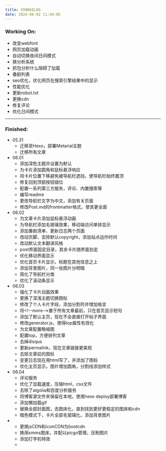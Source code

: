 ```yaml
---
title: CHANGELOG
date: 2024-06-02 11:44:05
---
```


<body>
    <h3><i class="fa-solid fa-thumbtack icon"></i>Working On:</h3>
    <ul>
        <li>改变webfont</li>
        <li>网页加载动画</li>
        <li>自动切换夜间日间模式</li>
        <li>换分析系统</li>
        <li>抓包分析什么阻碍了加载</li>
        <li>番剧列表</li>
        <li>seo优化，优化网页在搜索引擎结果中的显示</li>
        <li>性能优化</li>
        <li>更新robot.txt</li>
		<li>更换cdn</li>
		<li>修复评论</li>
		<li>优化日间模式</li>
    </ul>
</body>

---

<body>
    <h3><i class="fa-solid fa-check icon"></i>Finished:</h3>
    <ul>
        <li>05.31 
            <ul>
                <li>迁移至Hexo，部署Metarial主题</li>
                <li>迁移所有文章</li>
            </ul>
        </li>
        <li>06.01
            <ul>
                <li>添加深色主题并设置为默认</li>
                <li>为卡片添加圆角和鼠标悬浮响应</li>
                <li>将卡片位置下移避免被导航栏遮挡，使导航栏始终置顶</li>
                <li>修复回到顶部按钮错位</li>
                <li>配置一系列第三方服务，评论、内置搜索等</li>
                <li>编写readme</li>
                <li>更改导航栏文字为中文，添加有关页面</li>
                <li>修改Post.md的frontmatter格式，使其更全面</li>
            </ul>
        </li>
        <li>06.02
            <ul>
                <li>为文章卡片添加鼠标悬浮动画</li>
                <li>为导航栏添加毛玻璃效果，移动端访问单排显示</li>
                <li>添加番剧清单、更新日志两个页面</li>
                <li>改动页脚，去除默认copyright，添加站点运作时间</li>
                <li>改动默认文本翻译风格</li>
                <li>post界面固定目录，其余卡片随界面划走</li>
                <li>优化移动界面显示</li>
                <li>优化首页卡片显示，标题在其他信息之上</li>
                <li>添加背景图片，同一张图片分明暗</li>
                <li>简化了导航栏分类</li>
                <li>优化了滚动条显示</li>
            </ul>
        </li>
        <li>06.03
            <ul>
                <li>强化了卡片动画效果</li>
                <li>更换了深浅主题切换图标</li>
                <li>修改了个人卡片字段，添加分割符并增加格言</li>
                <li>将&lt;!--more--&gt;置于所有文章最前，只在首页显示短句</li>
                <li>添加了默认主页，现在不会直接打开帖子界面</li>
                <li>修改generator.js，使得top属性有效化</li>
                <li>为文章配置略缩图</li>
                <li>配置top，方便排列文章</li>
                <li>去掉disqus</li>
                <li>更新permalink，现在文章链接更美观</li>
                <li>去除文章前的图标</li>
                <li>变更日志现在用html写了，并添加了图标</li>
				<li>优化主页显示，图片增加圆角，分割线添加样式</li>
            </ul>
        </li>
		<li>06.04
			<ul>
				<li>评论服务</li>
				<li>优化了加载速度，压缩html，css文件</li>
				<li>去除了algolia和百度分析服务</li>
				<li>将博客源文件夹保留在本地，使用hexo deploy部署博客</li>
				<li>添加懒加载gif</li>
				<li>替换全部封面图，去图床化，直到找到更好更稳定的图床和cdn</li>
				<li>暗色模式下，卡片全部毛玻璃化，添加背景图片</li>
			</ul>
		</li>
		<li>
			<ul>
			<li>更换jsCDN和iconCDN为bootcdn</li>
			<li>换用smms图床，并配以picgo管理，压制图片</li>
			<li>添加打字机特效</li>
			<li></li>
			</ul>
		</li>
    </ul>
</body>
